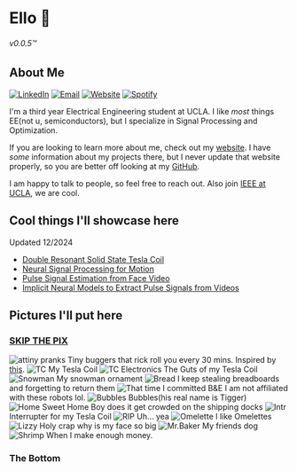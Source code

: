 # Ello 🦇
###### v0.0.5™️

## About Me

[![LinkedIn](https://img.shields.io/badge/LinkedIn-0077B5?style=flat-square&logo=linkedin&logoColor=white)](https://www.linkedin.com/in/sanjitsarda/)
[![Email](https://img.shields.io/badge/Email-D14836?style=flat-square&logo=gmail&logoColor=white)](mailto:sanjitsarda4@gmail.com)
[![Website](https://img.shields.io/badge/Website-FF5722?style=flat-square&logo=google-chrome&logoColor=white)](https://sanjitsarda.com/)
[![Spotify](https://img.shields.io/badge/Spotify-1ED760?style=flat-square&logo=spotify&logoColor=white)](https://open.spotify.com/user/5bc0pbn945ysud6gky5r0uic9)


I'm a third year Electrical Engineering student at UCLA. I like *most* things EE(not u, semiconductors), but I specialize in Signal Processing and Optimization. 

If you are looking to learn more about me, check out my [website](https://sanjitsarda.com/). I have *some* information about my projects there, but I never update that website properly, so you are better off looking at my [GitHub](https://github.com/Sanjit1).

I am happy to talk to people, so feel free to reach out. Also join [IEEE at UCLA](https://discord.gg/UHjbHfpw76), we are cool.


## Cool things I'll showcase here
Updated 12/2024
 - [Double Resonant Solid State Tesla Coil](https://hackaday.io/project/196356-drsstc-1)
 - [Neural Signal Processing for Motion](https://github.com/Sanjit1/NSP-ECE-189-Kao)
 - [Pulse Signal Estimation from Face Video](https://github.com/Sanjit1/PPG-ECE-189-Kadambi)
 - [Implicit Neural Models to Extract Pulse Signals from Videos](https://implicitppg.github.io/)

## Pictures I'll put here
### [SKIP THE PIX](#the-bottom)
![attiny pranks](./media/attiny%20pranks.jpg)
Tiny buggers that rick roll you every 30 mins. Inspired by [this](https://hackaday.io/project/28657/instructions).
![TC](./media/TC.jpg)
My Tesla Coil
![TC Electronics](./media/TCelec.jpg)
The Guts of my Tesla Coil
![Snowman](./media/snowman.jpg)
My snowman ornament
![Bread](./media/bread.jpg)
I keep stealing breadboards and forgetting to return them
![That time I committed B&E](./media/b%20and%20e.jpg) I am not affiliated with these robots lol.
![Bubbles](./media/bubbles%201.jpg)
Bubbles(his real name is Tigger)
![Home Sweet Home](./media/home%20sweet%20home.jpg)
Boy does it get crowded on the shipping docks
![Intr](./media/intr.jpg)
Interrupter for my Tesla Coil
![RIP](./media/keto.jpeg)
Uh... yea
![Omelette](./media/lette.jpg)
I like Omelettes
![Lizzy](./media/lizzy.jpg)
Holy crap why is my face so big
![Mr.Baker](./media/mr.baker.jpg)
My friends dog
![Shrimp](./media/shrimp.jpg)
When I make enough money.

### The Bottom